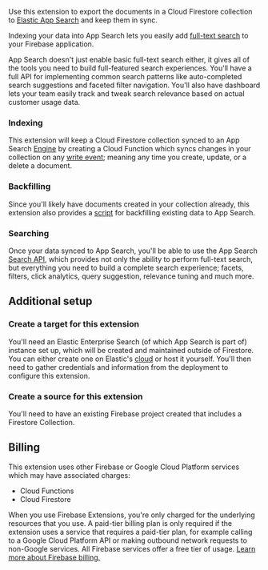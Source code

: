<!--
This file provides your users an overview of your extension. All content is optional, but this is the recommended format. Your users will see the contents of this file when they run the `firebase ext:info` command.

Include any important functional details as well as a brief description for any additional setup required by the user (both pre- and post-installation).

Learn more about writing a PREINSTALL.md file in the docs:
https://firebase.google.com/docs/extensions/alpha/create-user-docs#writing-preinstall
-->

Use this extension to export the documents in a Cloud Firestore collection to [Elastic App Search](https://www.elastic.co/app-search/) and keep them in sync.

Indexing your data into App Search lets you easily add [full-text search](https://firebase.google.com/docs/firestore/solutions/search) to your Firebase application.

App Search doesn't just enable basic full-text search either, it gives all of the tools you need to build full-featured search experiences. You'll have a full API for implementing common search patterns like auto-completed search suggestions and faceted filter navigation. You'll also have dashboard lets your team easily track and tweak search relevance based on actual customer usage data.

### Indexing

This extension will keep a Cloud Firestore collection synced to an App Search [Engine](https://www.elastic.co/guide/en/app-search/current/getting-started.html#getting-started-with-app-search-engine) by creating a Cloud Function which syncs changes in your collection on any [write event](https://firebase.google.com/docs/functions/firestore-events#function_triggers); meaning any time you create, update, or a delete a document.

### Backfilling

Since you'll likely have documents created in your collection already, this extension also provides a [script](https://github.com/elastic/app-search-firestore-extension/tree/master/functions/src/bin) for backfilling existing data to App Search.

### Searching

Once your data synced to App Search, you'll be able to use the App Search [Search API](https://www.elastic.co/guide/en/app-search/current/search.html), which provides not only the ability to perform full-text search, but everything you need to build a complete search experience; facets, filters, click analytics, query suggestion, relevance tuning and much more.

## Additional setup

### Create a target for this extension

You'll need an Elastic Enterprise Search (of which App Search is part of) instance set up, which will be created and maintained outside of Firestore. You can either create one on Elastic's [cloud](https://www.elastic.co/) or host it yourself. You'll then need to gather credentials and information from the deployment to configure this extension.

### Create a source for this extension

You'll need to have an existing Firebase project created that includes a Firestore Collection.

<!-- We recommend keeping the following section to explain how billing for Firebase Extensions works -->

## Billing

This extension uses other Firebase or Google Cloud Platform services which may have associated charges:

<!-- List all products the extension interacts with -->

- Cloud Functions
- Cloud Firestore

When you use Firebase Extensions, you're only charged for the underlying resources that you use. A paid-tier billing plan is only required if the extension uses a service that requires a paid-tier plan, for example calling to a Google Cloud Platform API or making outbound network requests to non-Google services. All Firebase services offer a free tier of usage. [Learn more about Firebase billing.](https://firebase.google.com/pricing)
